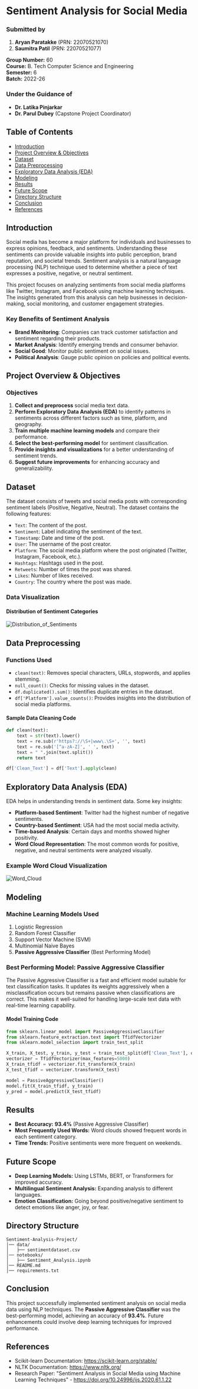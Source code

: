 # Sentiment Analysis for Social Media
 

### **Submitted by**
1. **Aryan Paratakke** (PRN: 22070521070)  
2. **Saumitra Patil** (PRN: 22070521077) 

**Group Number:** 60   
**Course:** B. Tech Computer Science and Engineering  
**Semester:** 6   
**Batch:** 2022-26

### **Under the Guidance of**
- **Dr. Latika Pinjarkar**  
- **Dr. Parul Dubey** (Capstone Project Coordinator)  

## Table of Contents
- [Introduction](#introduction)
- [Project Overview & Objectives](#project-overview--objectives)
- [Dataset](#dataset)
- [Data Preprocessing](#data-preprocessing)
- [Exploratory Data Analysis (EDA)](#exploratory-data-analysis-eda)
- [Modeling](#modeling)
- [Results](#results)
- [Future Scope](#future-scope)
- [Directory Structure](#directory-structure)
- [Conclusion](#conclusion)
- [References](#references)

## Introduction
Social media has become a major platform for individuals and businesses to express opinions, feedback, and sentiments. Understanding these sentiments can provide valuable insights into public perception, brand reputation, and societal trends. Sentiment analysis is a natural language processing (NLP) technique used to determine whether a piece of text expresses a positive, negative, or neutral sentiment.

This project focuses on analyzing sentiments from social media platforms like Twitter, Instagram, and Facebook using machine learning techniques. The insights generated from this analysis can help businesses in decision-making, social monitoring, and customer engagement strategies.

### Key Benefits of Sentiment Analysis
- **Brand Monitoring**: Companies can track customer satisfaction and sentiment regarding their products.
- **Market Analysis**: Identify emerging trends and consumer behavior.
- **Social Good**: Monitor public sentiment on social issues.
- **Political Analysis**: Gauge public opinion on policies and political events.

## Project Overview & Objectives
### Objectives
1. **Collect and preprocess** social media text data.
2. **Perform Exploratory Data Analysis (EDA)** to identify patterns in sentiments across different factors such as time, platform, and geography.
3. **Train multiple machine learning models** and compare their performance.
4. **Select the best-performing model** for sentiment classification.
5. **Provide insights and visualizations** for a better understanding of sentiment trends.
6. **Suggest future improvements** for enhancing accuracy and generalizability.

## Dataset
The dataset consists of tweets and social media posts with corresponding sentiment labels (Positive, Negative, Neutral). The dataset contains the following features:

- `Text`: The content of the post.
- `Sentiment`: Label indicating the sentiment of the text.
- `Timestamp`: Date and time of the post.
- `User`: The username of the post creator.
- `Platform`: The social media platform where the post originated (Twitter, Instagram, Facebook, etc.).
- `Hashtags`: Hashtags used in the post.
- `Retweets`: Number of times the post was shared.
- `Likes`: Number of likes received.
- `Country`: The country where the post was made.

### Data Visualization
#### Distribution of Sentiment Categories

![Distribution_of_Sentiments](images/output.png) 

## Data Preprocessing
### Functions Used
- `clean(text)`: Removes special characters, URLs, stopwords, and applies stemming.
- `null_count()`: Checks for missing values in the dataset.
- `df.duplicated().sum()`: Identifies duplicate entries in the dataset.
- `df['Platform'].value_counts()`: Provides insights into the distribution of social media platforms.

#### Sample Data Cleaning Code
```python
def clean(text):
    text = str(text).lower()
    text = re.sub(r'https?://\S+|www\.\S+', '', text)
    text = re.sub('[^a-zA-Z]', ' ', text)
    text = " ".join(text.split())
    return text

df['Clean_Text'] = df['Text'].apply(clean)
```

## Exploratory Data Analysis (EDA)
EDA helps in understanding trends in sentiment data. Some key insights:
- **Platform-based Sentiment**: Twitter had the highest number of negative sentiments.
- **Country-based Sentiment**: USA had the most social media activity.
- **Time-based Analysis**: Certain days and months showed higher positivity.
- **Word Cloud Representation**: The most common words for positive, negative, and neutral sentiments were analyzed visually.

### Example Word Cloud Visualization

![Word_Cloud](images/WordCloud.png)

## Modeling
### Machine Learning Models Used
1. Logistic Regression
2. Random Forest Classifier
3. Support Vector Machine (SVM)
4. Multinomial Naive Bayes
5. **Passive Aggressive Classifier** (Best Performing Model)

### Best Performing Model: Passive Aggressive Classifier
The Passive Aggressive Classifier is a fast and efficient model suitable for text classification tasks. It updates its weights aggressively when a misclassification occurs but remains passive when classifications are correct. This makes it well-suited for handling large-scale text data with real-time learning capability.

#### Model Training Code
```python
from sklearn.linear_model import PassiveAggressiveClassifier
from sklearn.feature_extraction.text import TfidfVectorizer
from sklearn.model_selection import train_test_split

X_train, X_test, y_train, y_test = train_test_split(df['Clean_Text'], df['Sentiment'], test_size=0.2, random_state=42)
vectorizer = TfidfVectorizer(max_features=5000)
X_train_tfidf = vectorizer.fit_transform(X_train)
X_test_tfidf = vectorizer.transform(X_test)

model = PassiveAggressiveClassifier()
model.fit(X_train_tfidf, y_train)
y_pred = model.predict(X_test_tfidf)
```

## Results
- **Best Accuracy:** **93.4%** (Passive Aggressive Classifier)
- **Most Frequently Used Words:** Word clouds showed frequent words in each sentiment category.
- **Time Trends:** Positive sentiments were more frequent on weekends.

## Future Scope
- **Deep Learning Models:** Using LSTMs, BERT, or Transformers for improved accuracy.
- **Multilingual Sentiment Analysis:** Expanding analysis to different languages.
- **Emotion Classification:** Going beyond positive/negative sentiment to detect emotions like anger, joy, or fear.

## Directory Structure
```
Sentiment-Analysis-Project/
│── data/
│   ├── sentimentdataset.csv
│── notebooks/
│   ├── Sentiment_Analysis.ipynb
│── README.md
│── requirements.txt
```

## Conclusion
This project successfully implemented sentiment analysis on social media data using NLP techniques. The **Passive Aggressive Classifier** was the best-performing model, achieving an accuracy of **93.4%**. Future enhancements could involve deep learning techniques for improved performance.

## References
- Scikit-learn Documentation: https://scikit-learn.org/stable/
- NLTK Documentation: https://www.nltk.org/
- Research Paper: "Sentiment Analysis in Social Media using Machine Learning Techniques" - https://doi.org/10.24996/ijs.2020.61.1.22

